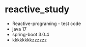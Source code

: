 # reactive_study

- Reactive-programing - test code 
- java 17
- spring-boot 3.0.4
- kkkkkkkkzzzzzz
